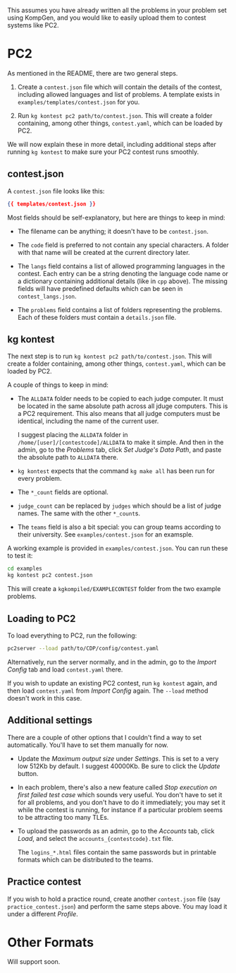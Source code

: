 This assumes you have already written all the problems in your problem set using KompGen, and you would like to easily upload them to contest systems like PC2.  

# PC2

As mentioned in the README, there are two general steps.  

1. Create a `contest.json` file which will contain the details of the contest, including allowed languages and list of problems. A template exists in `examples/templates/contest.json` for you.  

2. Run `kg kontest pc2 path/to/contest.json`. This will create a folder containing, among other things, `contest.yaml`, which can be loaded by PC2.  

We will now explain these in more detail, including additional steps after running `kg kontest` to make sure your PC2 contest runs smoothly.

## contest.json

A `contest.json` file looks like this:

```json
{{ templates/contest.json }}
```

Most fields should be self-explanatory, but here are things to keep in mind:

- The filename can be anything; it doesn't have to be `contest.json`.  

- The `code` field is preferred to not contain any special characters. A folder with that name will be created at the current directory later.

- The `langs` field contains a list of allowed programming languages in the contest. Each entry can be a string denoting the language code name or a dictionary containing additional details (like in `cpp` above). The missing fields will have predefined defaults which can be seen in `contest_langs.json`.  

- The `problems` field contains a list of folders representing the problems. Each of these folders must contain a `details.json` file.  


## kg kontest

The next step is to run `kg kontest pc2 path/to/contest.json`. This will create a folder containing, among other things, `contest.yaml`, which can be loaded by PC2.  

A couple of things to keep in mind:

- The `ALLDATA` folder needs to be copied to each judge computer. It must be located in the same absolute path across all jduge computers. This is a PC2 requirement. This also means that all judge computers must be identical, including the name of the current user.

    I suggest placing the `ALLDATA` folder in `/home/[user]/[contestcode]/ALLDATA` to make it simple. And then in the admin, go to the *Problems* tab, click *Set Judge's Data Path*, and paste the absolute path to `ALLDATA` there.  

- `kg kontest` expects that the command `kg make all` has been run for every problem. 

- The `*_count` fields are optional.  

- `judge_count` can be replaced by `judges` which should be a list of judge names. The same with the other `*_count`s.

- The `teams` field is also a bit special: you can group teams according to their university. See `examples/contest.json` for an examsple.

A working example is provided in `examples/contest.json`. You can run these to test it:

```bash
cd examples
kg kontest pc2 contest.json
```

This will create a `kgkompiled/EXAMPLECONTEST` folder from the two example problems.

## Loading to PC2

To load everything to PC2, run the following:

```bash
pc2server --load path/to/CDP/config/contest.yaml
```

Alternatively, run the server normally, and in the admin, go to the *Import Config* tab and load `contest.yaml` there.

If you wish to update an existing PC2 contest, run `kg kontest` again, and then load `contest.yaml` from *Import Config* again. The `--load` method doesn't work in this case.

## Additional settings  

There are a couple of other options that I couldn't find a way to set automatically. You'll have to set them manually for now.

- Update the *Maximum output size* under *Settings*. This is set to a very low 512Kb by default. I suggest 40000Kb. Be sure to click the *Update* button.

- In each problem, there's also a new feature called *Stop execution on first failed test case* which sounds very useful. You don't have to set it for all problems, and you don't have to do it immediately; you may set it while the contest is running, for instance if a particular problem seems to be attracting too many TLEs.

- To upload the passwords as an admin, go to the *Accounts* tab, click *Load*, and select the `accounts_{contestcode}.txt` file.
    
    The `logins_*.html` files contain the same passwords but in printable formats which can be distributed to the teams.

## Practice contest

If you wish to hold a practice round, create another `contest.json` file (say `practice_contest.json`) and perform the same steps above. You may load it under a different *Profile*.

# Other Formats  

Will support soon.
